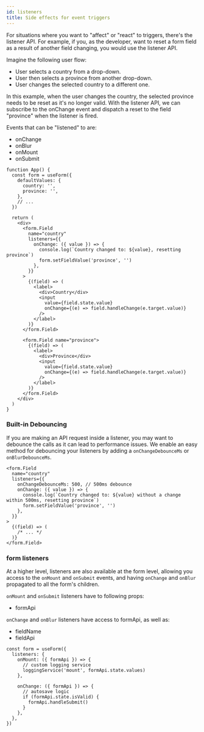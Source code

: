 ```yaml
---
id: listeners
title: Side effects for event triggers
---
```


For situations where you want to "affect" or "react" to triggers, there's the listener API. For example, if you, as the developer, want to reset a form field as a result of another field changing, you would use the listener API.

Imagine the following user flow:

- User selects a country from a drop-down.
- User then selects a province from another drop-down.
- User changes the selected country to a different one.

In this example, when the user changes the country, the selected province needs to be reset as it's no longer valid. With the listener API, we can subscribe to the onChange event and dispatch a reset to the field "province" when the listener is fired.

Events that can be "listened" to are:

- onChange
- onBlur
- onMount
- onSubmit

```tsx
function App() {
  const form = useForm({
    defaultValues: {
      country: '',
      province: '',
    },
    // ...
  })

  return (
    <div>
      <form.Field
        name="country"
        listeners={{
          onChange: ({ value }) => {
            console.log(`Country changed to: ${value}, resetting province`)
            form.setFieldValue('province', '')
          },
        }}
      >
        {(field) => (
          <label>
            <div>Country</div>
            <input
              value={field.state.value}
              onChange={(e) => field.handleChange(e.target.value)}
            />
          </label>
        )}
      </form.Field>

      <form.Field name="province">
        {(field) => (
          <label>
            <div>Province</div>
            <input
              value={field.state.value}
              onChange={(e) => field.handleChange(e.target.value)}
            />
          </label>
        )}
      </form.Field>
    </div>
  )
}
```

### Built-in Debouncing

If you are making an API request inside a listener, you may want to debounce the calls as it can lead to performance issues.
We enable an easy method for debouncing your listeners by adding a `onChangeDebounceMs` or `onBlurDebounceMs`.

```tsx
<form.Field
  name="country"
  listeners={{
    onChangeDebounceMs: 500, // 500ms debounce
    onChange: ({ value }) => {
      console.log(`Country changed to: ${value} without a change within 500ms, resetting province`)
      form.setFieldValue('province', '')
    },
  }}
>
  {(field) => (
    /* ... */
  )}
</form.Field>
```

### form listeners

At a higher level, listeners are also available at the form level, allowing you access to the `onMount` and `onSubmit` events, and having `onChange` and `onBlur` propagated to all the form's children.

`onMount` and `onSubmit` listeners have to following props:

- formApi

`onChange` and `onBlur` listeners have access to formApi, as well as:

- fieldName
- fieldApi

```tsx
const form = useForm({
  listeners: {
    onMount: ({ formApi }) => {
      // custom logging service
      loggingService('mount', formApi.state.values)
    },

    onChange: ({ formApi }) => {
      // autosave logic
      if (formApi.state.isValid) {
        formApi.handleSubmit()
      }
    },
  },
})
```
